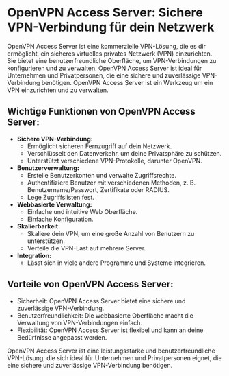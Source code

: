 # OpenVPN Access Server: Sichere VPN-Verbindung für dein Netzwerk

OpenVPN Access Server ist eine kommerzielle VPN-Lösung, die es dir ermöglicht, ein sicheres virtuelles privates Netzwerk (VPN) einzurichten.
Sie bietet eine benutzerfreundliche Oberfläche, um VPN-Verbindungen zu konfigurieren und zu verwalten.
OpenVPN Access Server ist ideal für Unternehmen und Privatpersonen, die eine sichere und zuverlässige VPN-Verbindung benötigen.
OpenVPN Access Server ist ein Werkzeug um ein VPN einzurichten und zu verwalten.

## Wichtige Funktionen von OpenVPN Access Server:

* **Sichere VPN-Verbindung:**
    * Ermöglicht sicheren Fernzugriff auf dein Netzwerk.
    * Verschlüsselt den Datenverkehr, um deine Privatsphäre zu schützen.
    * Unterstützt verschiedene VPN-Protokolle, darunter OpenVPN.
* **Benutzerverwaltung:**
    * Erstelle Benutzerkonten und verwalte Zugriffsrechte.
    * Authentifiziere Benutzer mit verschiedenen Methoden, z. B. Benutzername/Passwort, Zertifikate oder RADIUS.
    * Lege Zugriffslisten fest.
* **Webbasierte Verwaltung:**
    * Einfache und intuitive Web Oberfläche.
    * Einfache Konfiguration.
* **Skalierbarkeit:**
    * Skaliere dein VPN, um eine große Anzahl von Benutzern zu unterstützen.
    * Verteile die VPN-Last auf mehrere Server.
* **Integration:**
    * Lässt sich in viele andere Programme und Systeme integrieren.

## Vorteile von OpenVPN Access Server:

* Sicherheit: OpenVPN Access Server bietet eine sichere und zuverlässige VPN-Verbindung.
* Benutzerfreundlichkeit: Die webbasierte Oberfläche macht die Verwaltung von VPN-Verbindungen einfach.
* Flexibilität: OpenVPN Access Server ist flexibel und kann an deine Bedürfnisse angepasst werden.

OpenVPN Access Server ist eine leistungsstarke und benutzerfreundliche VPN-Lösung, die sich ideal für Unternehmen und Privatpersonen eignet, die eine sichere und zuverlässige VPN-Verbindung benötigen.